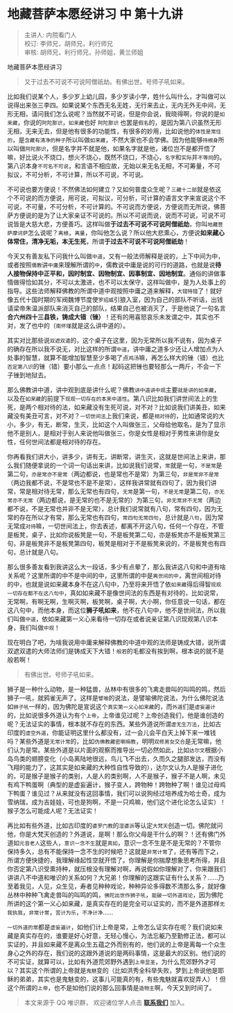 # 地藏菩萨本愿经讲习 中 第十九讲

> 主讲人: 内院看门人 <br />
> 校订: 李师兄，胡师兄，利行师兄 <br />
> 审核: 胡师兄，利行师兄，孙师姐，黄兰师姐 <br />

地藏菩萨本愿经讲习

> 又于过去不可说不可说阿僧祇劫。有佛出世。号师子吼如来。

比如我们说某个人，多少岁上幼儿园，多少岁读小学，姓什么叫什么，才叫做可以说得出来张三李四。如果说某个东西无名无姓，无行来去止，无内无外无中间，无形无相，请问我们怎么说呢？当然就不可说，但是你会说，我晓得啊，你说的是`如来藏`，你说的`阿陀那识`，`如来藏`也好 `阿陀那识` 也罢是`假名`的，是因为第八识虽然无形无相，无来无去，但是他有很多的功能性，有很多的妙用，比如说他的`体性是常住的`，是`含藏有清净的种子`所以叫做`如来藏`，不然大家也不会学佛。因为他能够`持根身`所以叫做`阿陀那识`，但是名字并不就是他，如果名字就是他，诸位岂不是都开悟了嘛，好比说火不烧口，想火不烧心，既然不烧口，不烧心，`名字`和`实际`并`不等同`的。第八识本身`不可名不可说`，和言语不相应故，无始以来无名无相，不可筹量，不可拟议，不可分析，不可计算，所以不可说，不可说。

不可说也要方便说！不然佛法如何建立？又如何普度众生呢？`三藏十二部`就是依这个不可说的而方便说，用可说，可拟议，可分析，可计算的语言文字来宣说这个不可说，不可量，不可分析，不可计算的。不可说而方便说，方便说而无所说，佛菩萨方便说的是为了让大家亲证不可说的。所以不可说而说，说而不可说，可说不可说皆是大慈大悲，方便善巧。这样叫做**于过去不可说不可说阿僧祇劫**，你叫`地藏菩萨摩诃萨`怎么说呢？`离根`，`离量`，你叫他怎么说？所以他大悲熏心，方便说**如来藏心体常住，清净无垢，本无生死**，所谓**于过去不可说不可说阿僧祇劫**！

今天又有善友私下问我什么叫做`中道`，又有一般法师解释是说的，上下中间为中，或者按照`儒教`讲`中庸`来理解所谓的`中`，儒教说中庸是说的可行的道路，也就是说**待人接物保持中正平和，因时制宜、因物制宜、因事制宜、因地制宜**。通俗的讲做事情做得恰如其分，不可以太激进，也不可以太保守，这样叫做中，是为人处事上的指导。这些法师解释佛教的所谓中道中观按照中庸之道来解释，`大错特错`了！就好像五代十国时期的军阀魏博节度使`罗绍威`引狼入室，因为自己的部队不听话，出钱请梁帝朱温派部队来消灭自己的部队，结果自己也被消灭了，于是他说了一句名言**合六州四十三县铁，铸成大错（锉）**！还有的用喜怒哀乐未发谓之中，其实也不对，发了也中的（`南怀瑾`就是这么讲中道的）。

其实对比那些说`双遮双遣`的，这个桌子在这里，因为无常所以我不说有，因为桌子的确存在所以我不说无，对比这样的所谓`中道`，讲中庸之道多少还让人增加点为人处事的智慧，就算不能增加智慧至少多喝了点`鸡汤`嘛，再怎么样大的锉（错）也比`否定第八识`的锉（错）要小那么一点点！起码这把锉也要轻那么一两斤，不会一下子锉到地狱去。

那么佛教讲中道，讲中观到底是讲什么呢？佛教`讲中道讲中观`主要`就是讲的如来藏`，以及在`如来藏`的前提下`现观一切存在的本来中道性`。第八识比如我们讲世间法上的生死，是两个相对待的法，如来藏没有生死可说，对不对？比如说我们讲美丑，如来藏没有美丑可言，对不对？`一切世间法`上我们来说，都是`相对待`的，比如通常说的大小，多少，有无，断常，生灭，比如这个人叫做张三，父母给他取名，是为了显示他不是别人，是相对于别人来说他叫做张三，你是女性是相对于男性来讲你是女性，任何世间法都是相对待的存在。

你再看我们讲大小，讲多少，讲有无，讲断常，讲生灭，这就是世间法上来讲，那么我们随便拿说的一个词一句话出来讲，比如说我们说常，`常`就是一句，`不是常`是第二句，`亦是常亦不是常`（两边都说，也是常也不是常）为第三句，`非是常非不是常`（两边我都不说，不是常也不是不是常），这样我讲常就有四句了，因为我们讲常，常是相对待无常，那么无常也有四句，`无常`是第一句，`不是无常`是第二句，`亦无常亦不无常`（两边都说，是无常的也不是无常的）为第三句，`非无常非不无常`（两边都不说，不是无常也并非不是无常），总计我们说常就有八句，常有四句，因为无常的存在所以才有常，那么无常也有四句，`常四句无常四句`，总计就是`八句`，因为常无常成`对待`嘛，一切世间法上，你去表述，都离不开这八句，任何一个存在，不管是板凳，桌子，比如你说板凳是一句，不是板凳第二句，亦是板凳亦不是板凳第三句，非是板凳非不是板凳第四句，板凳是相对于不是板凳来说的，不是板凳也有四句，总计就是八句。

那么很多善友看到我讲这么大一段话，多少有点晕了，那么我讲这八句和中道有啥关系呢？这里所谓的中不是中间的中，这里所谓的中是`离世间的中`，离世间相对待的中，也就是说如来藏本身不在这八句中，乃至将来开悟了依`如来藏`得后得智`现观一切存在都不在这八句中`，真如如来藏不是像世间法的东西是有对待的，比如说常，无常啊，有啊无啊，生啊灭啊，板凳啊，桌子啊，大小啊，你任意说一句话，都在这八句中，而他本身，而这位**狮子吼如来**，他不在八句中，他不是世间法，所以我们叫做`中道`，依如来藏第一义心来看待一切存在或者说亲证第八识现观第八识本身，我们叫做`中观`！

现在明白了吧，为啥我说用中庸来解释佛教的中道中观的法师是铸成大错，说所谓双遮双遣的大师法师们是铸成天下大错！`般若`的毛都没有挨到啊，根本说的就不是般若啊！

> 有佛出世。号师子吼如来。

狮子是一种什么动物，是一种猛兽，丛林中有很多的飞禽走兽叫的叫鸣的鸣，然后狮子一吼，就鸦雀无声了。这样是`譬喻`的说法，是譬喻佛陀说法，为什么佛陀说法如`狮子吼`一样的，因为佛陀是宣说这个`真实第一义心如来藏`的，而`外道`们是`虚妄遍计`的，比如说很多外道认为有个`上帝`，上帝谁见过呢？上帝创造我们，他是谁创造的呢？无法证实的事情，根本就不存在的东西。某些外道说所谓`虚无生万法`，比如古印度的`虚空外道`，你能证明这里什么都没有，过一会儿会平白天上掉下来一堆钱吗？某些外道是`无常计常`的，比如`伪佛教藏密喇嘛教`，明明`双修男女交合`是无常嘛，他们认为是常。某些外道是以片面的观察而推导出一切必然如此，比如`达尔文`根据小岛鸟类的翅膀变化（小岛离陆地很远，鸟儿飞不出去，久而久之腿部发达，而没有飞翔的能力了，这其实是如来藏的大种性自性导致的），达尔文认为人是猴子进化的，可是猴子是猴子的类别，人是人的类别啊，人不是猴子，猴子不是人啊，未见有鸡下鸭蛋啊（典型的是虚妄遍计，猴子变人，跨物种！跨物种了啊！谁见过母鸡下鸭蛋？谁见过？从来就没有这回事情，我们可以说狗经过培养成为哈士奇，成为雪纳瑞，成为吉娃娃，可也是狗啊，不是一只鸡嘛，他们这个进化论怎么证实）！猴子怎么可能成人呢？无法证实！

再比如有些外道，比如古印度的`婆罗门教`的`湿婆派`等认定`大梵天`创造一切。佛陀就问他，你是大梵天创造的？外道说，是啊！那么你父母是干什么的啊？！还有佛门外道如`元音老人`这些人，`意识一念不生`就是`真如`，意识一念不生是不是无常的？不管你保持多久，总有不能保持一念不生的时候吧？这就是`非常计常`了，还有等而下之，所谓方便快捷的，我理解缘起性空就开悟了。你理解是你揣摩想象思考所得，并且你否定第八识受熏持种，就压根没有理解对啊，再说假如你理解对了，你来跟我们讲讲八不中道和唯识的关系如何？大兄弟！你理解的这跟实证有什么关系？……乃至着我见，人见，众生见，寿者见种种戏论，种种异论多得数不清那么多，就好像丛林中种种飞禽走兽叫的叫鸣的鸣，`佛陀出世作狮子吼`，`能破一切外道戏论`，因为佛陀所讲的这个第一义心如来藏，是真实存在的是完全可以证实的，而不是外道那样`无我执我`，`非常计常`，`苦计为乐`，`不净计净`……

`一切外道的常`都是`虚妄遍计`，如他们计上帝是常，上帝怎么证实存在呢？我们说如来藏是真实存在的，谁要是好心好意，无轻心慢心，为法忘躯乃至勤修正法，都可以实证的，并且如来藏不是离众生五蕴之外而别有的，他们说的上帝是离每一个众生身心之外的存在，我们说的这跟外道说的是两码事情，这是最大的区别。他们说的不可实证，就算可以，比如有外道荒郊野外遇到`上帝显圣`，为什么荒郊野外才可以？其实这个所谓的上帝就是`鬼魅`变的（比如洪秀全科举失败，梦到上帝说他是耶稣的弟弟，其实也是鬼魅变的，这事儿可能真的有，有些鬼魅就喜欢捉弄人）！但这个所谓的`上帝`，也不是如他们说的那么回事情是`造物主`啊，今天又到时间了。

> 本文来源于 QQ 唯识群， 欢迎诸位学人点击 **[联系我们](https://mp.weixin.qq.com/s/lZCfWjmLjgNR165Tx4_bCQ)** 加入。
